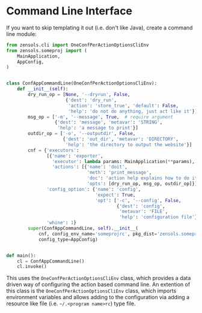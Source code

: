 # Command Line Interface

If you want to skip templating it out (i.e. don't like Java), create a command
line module:

```python
from zensols.cli import OneConfPerActionOptionsCliEnv
from zensols.someproj import (
    MainApplication,
    AppConfig,
)


class ConfAppCommandLine(OneConfPerActionOptionsCliEnv):
    def __init__(self):
        dry_run_op = [None, '--dryrun', False,
                      {'dest': 'dry_run',
                       'action': 'store_true', 'default': False,
                       'help': 'do not do anything, just act like it'}]
        msg_op = ['-m', '--message', True,  # require argument
                  {'dest': 'message', 'metavar': 'STRING',
                   'help': 'a message to print'}]
        outdir_op = ['-o', '--outputdir', False,
                     {'dest': 'out_dir', 'metavar': 'DIRECTORY',
                      'help': 'the directory to output the website'}]
        cnf = {'executors':
               [{'name': 'exporter',
                 'executor': lambda params: MainApplication(**params),
                 'actions': [{'name': 'doit',
                              'meth': 'print_message',
                              'doc': 'action help explains how to do it',
                              'opts': [dry_run_op, msg_op, outdir_op]}]}],
               'config_option': {'name': 'config',
                                 'expect': True,
                                 'opt': ['-c', '--config', False,
                                         {'dest': 'config',
                                          'metavar': 'FILE',
                                          'help': 'configuration file'}]},
               'whine': 1}
        super(ConfAppCommandLine, self).__init__(
            cnf, config_env_name='someprojrc', pkg_dist='zensols.someproj',
            config_type=AppConfig)


def main():
    cl = ConfAppCommandLine()
    cl.invoke()
```

This uses the `OneConfPerActionOptionsCliEnv` class, which provides a data
driven way of configuring the action based command line.  An extention of this
class is the `OneConfPerActionOptionsCliEnv` class, which imports environment
variables and allows adding to the configuration via adding a resource like
file (i.e. `~/.<program name>rc`) type file.

